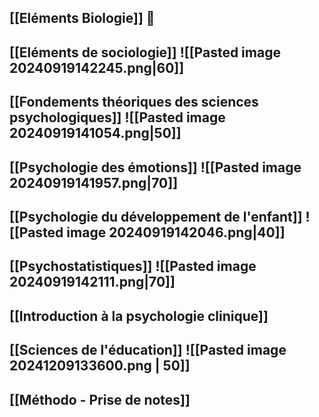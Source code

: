 ## [[Eléments Biologie]] 🦠
## [[Eléments de sociologie]] ![[Pasted image 20240919142245.png|60]]
## [[Fondements théoriques des sciences psychologiques]] ![[Pasted image 20240919141054.png|50]]
## [[Psychologie des émotions]] ![[Pasted image 20240919141957.png|70]]
## [[Psychologie du développement de l'enfant]] ![[Pasted image 20240919142046.png|40]]
## [[Psychostatistiques]] ![[Pasted image 20240919142111.png|70]]

## [[Introduction à la psychologie clinique]] 

## [[Sciences de l'éducation]] ![[Pasted image 20241209133600.png | 50]]

## [[Méthodo - Prise de notes]]



